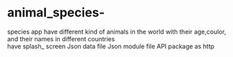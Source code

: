 # animal_species-
species app have different kind of animals in the world with their age,coulor, and their names in different countries  
have splash_ screen
 Json data file
 Json module file
 API package as http
